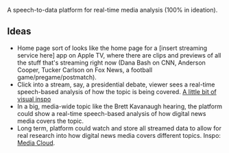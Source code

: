A speech-to-data platform for real-time media analysis (100% in ideation).

## Ideas

- Home page sort of looks like the home page for a [insert streaming service here] app on Apple TV, where there are clips and previews of all the stuff that's streaming right now (Dana Bash on CNN, Anderson Cooper, Tucker Carlson on Fox News, a football game/pregame/postmatch).
- Click into a stream, say, a presidential debate, viewer sees a real-time speech-based analysis of how the topic is being covered. [A little bit of visual inspo](http://brtacks.github.io/foundations)
- In a big, media-wide topic like the Brett Kavanaugh hearing, the platform could show a real-time speech-based analysis of how digital news media covers the topic.
- Long term, platform could watch and store all streamed data to allow for real research into how digital news media covers different topics. Inspo: [Media Cloud](https://mediacloud.org).
